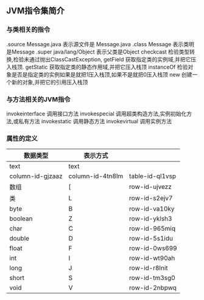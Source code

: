 ## JVM指令集简介
### 与类相关的指令
.source Message.java 表示源文件是 Message.java 
.class  Message 表示类明是Message
.super java/lang/Object  表示父类是Object
checkcast 检验类型转换,检验未通过抛出ClassCastException,
getField  获取指定类的实例域,并把它压入栈顶.
getStatic  获取指定类的静态作用域,并把它压入栈顶
instanceOf  检验对象是否是指定类的实例如果是就把1压入栈顶,如果不是就把0压入栈顶
new  创建一个新的对象,并把它的引用压入栈顶

### 与方法相关的JVM指令
invokeinterface  调用接口方法
invokespecial 调用超类构造方法,实例初始化方法,或私有方法
invokestatic 调用静态方法
invokevirtual 调用实例方法

### 属性的定义
| 数据类型             | 表示方式             |                 |
| ---------------- | ---------------- | --------------- |
| text             | text             |                 |
| column-id-gjzaaz | column-id-4tn8lm | table-id-ql1vsp |
| 数组               | [                | row-id-ujvezz   |
| 类                | L                | row-id-s2ejv7   |
| byte             | B                | row-id-va10ky   |
| boolean          | Z                | row-id-yklsh3   |
| char             | C                | row-id-965miq   |
| double           | D                | row-id-5s1idu   |
| float            | F                | row-id-0ws699   |
| int              | I                | row-id-wt90ah   |
| long             | J                | row-id-r8lnit   |
| short            | S                | row-id-tm3sg0   |
| void             | V                | row-id-2nbpwq   |

